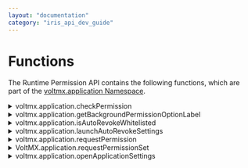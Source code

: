 ```yaml
---
layout: "documentation"
category: "iris_api_dev_guide"
---
```

                             


Functions
=========

The Runtime Permission API contains the following functions, which are part of the [voltmx.application Namespace](voltmx.application_functions.html).


<details close markdown="block"><summary>voltmx.application.checkPermission</summary>

* * *

Checks and returns the permission status of one or more resources.

### Syntax

{% highlight VoltMx %}
voltmx.application.checkPermission(resourceId\[constant/String\], options\[JSObject\])
{% endhighlight %}

### Input Parameters

  
| Parameter | Description |
| --- | --- |
| resourceId \[constant/String\] - Mandatory | Specify the ID of the resource or name of the permission (only for Android) for which you want to check the status. You can specify either a String (permission name) or an integer (resourceId) value. The feature to specify the name of the permission as a String is applicable only for Android. For instance, you can query a Native Android permission from the AndroidManifest.xml file by specifying the String directly: "android.permission.READ\_PHONE\_STATE". |
| options \[JSObject\] - Optional | Specify the additional option to identify the exact resource of which you want to know the status. This is a platform-specific key. For more information, refer to Resource ID. |

### Example 1

{% highlight VoltMx %}
var options = {
    isAccessModeAlways: true
};
var result = voltmx.application.checkPermission(voltmx.os.RESOURCE_LOCATION, options);
if (result.status = = voltmx.application.PERMISSION_DENIED) {
    voltmx.application.requestPermission();
} else if (result.status = voltmx.application.PERMISSION_GRANTED) {
    voltmx.location.getCurrentPosition();
}
{% endhighlight %}

### Example 2

{% highlight VoltMx %}
< uses - permission  android: name = "android.permission.READ_PHONE_STATE" / >
var result = voltmx.application.checkPermission("android.permission.READ_PHONE_STATE");
if (result.status = = voltmx.application.PERMISSION_DENIED) {
    voltmx.application.requestPermission();
} else if (result.status = voltmx.application.PERMISSION_GRANTED) {
    voltmx.location.getCurrentPosition();
}
{% endhighlight %}

### Return Values

JSObject

A JS Object contains the authorization status of the requested resource. The returned JSObject contains the following keys:

| Return value | Description |
| --- | --- |
| status \[constant\] | Resource status constant which indicates the overall status of the resource authorization. For more information, refer to Permission Status. |
| canRequestPermission \[Boolean\] | Indicates whether you can request for the permissions or not in case the value of the status is PERMISSION\_DENIED. In the iOS platform, authorization for a resource can be requested only once. For more information, refer to [Permission model in iOS](runtime_permissions.html#iOS).In the Android platform, the app can request for the permissions even though the status return value is PERMISSION\_DENIED or direct the user to app settings to turn on or off the authorization. |

### Platform Availability

*   Android
*   iOS
*   Windows
*   SPA

* * *

</details>
<details close markdown="block"><summary>voltmx.application.getBackgroundPermissionOptionLabel</summary>

* * *

Fetches the localized label that corresponds to the option in the Project Settings that grants access for the app to run in the background.

The intended use of this permission is for apps to reference this label in the instruction that is displayed to the users requesting background access.

### Syntax

{% highlight VoltMx %}
voltmx.application.getBackgroundPermissionOptionLabel()
{% endhighlight %}

### Input Parameters

None

### Example

{% highlight VoltMx %}
showEducationalUI: function() {  
    var text = voltmx.application.getBackgroundPermissionOptionLabel();  
    voltmx.ui.Alert({  
        "alertType": constants.ALERT_TYPE_CONFIRMATION,  
        "alertTitle": "Backgroun Location Permission",  
        "yesLabel": "Ok",  
        "noLabel": "Cancel",  
        "message": "Allow Background Location Permission by click on the " + text,  
        "alertHandler": this.callback  
    }, {  
        "iconPosition": constants.ALERT_ICON_POSITION_LEFT  
    });  
},  
callback: function() {  
    voltmx.application.requestPermission("android.permission.ACCESS_BACKGROUND_LOCATION", this.permissionStatusCallback);  
},  
permissionStatusCallback: function(response) {  
    if (response.status == voltmx.application.PERMISSION_GRANTED) {  
        alert("granted");  
    } else {  
        alert("denied")  
    }  
}
{% endhighlight %}

### Return Values

String

### Platform Availability

*   Android

* * *

</details>
<details close markdown="block"><summary>voltmx.application.isAutoRevokeWhitelisted</summary>

* * *

Checks whether an application is exempt from having its permissions be automatically revoked when the app is unused for an extended period of time.

> **_Note:_** This API is only available on Android 11 (OS API level 30), or later devices. If the app uses target SDK versions less than version 30, the behavior of this API may not be as expected.

### Syntax

{% highlight VoltMx %}
voltmx.application.isAutoRevokeWhitelisted()
{% endhighlight %}

### Input Parameters

None

### Example

{% highlight VoltMx %}
function isAutoRevokeWhitelisted() {  
	var retVal = voltmx.application.isAutoRevokeWhitelisted();  
    voltmx.print(" Is my application whitelisted "+ retVal);  
}
{% endhighlight %}

### Return Values

**Boolean**

*   true: The package is whitelisted from having its runtime permission be auto-revoked if unused for an extended period of time.
*   false: The package is not whitelisted from having its runtime permission be auto-revoked if unused for an extended period of time.

### Platform Availability

*   Android

* * *

</details>
<details close markdown="block"><summary>voltmx.application.launchAutoRevokeSettings</summary>

* * *

This API navigates the user to the application's page in the system settings, from where users can prevent the system from automatically revoking the application permissions.

In the app settings screen that appears, users must follow these steps to prevent the system from revoking the app permissions:

1.  Tap **Permissions**.  
    The **App Permission Settings** appear.
2.  Disable the **Remove permissions if app isn't used** option.

> **_Note:_** This API is only available on Android 11 (OS API level 30), or later devices.

### Syntax

{% highlight VoltMx %}
voltmx.application.launchAutoRevokeSettings();
{% endhighlight %}

### Input Parameters

None

### Example

{% highlight VoltMx %}
function launchAutoRevokeSettings(){  
voltmx.application.launchAutoRevokeSettings();  
}
{% endhighlight %}

### Return Values

None

### Remarks

This API is useful in situations where the app works in the background and there is no user interaction. For example, the API can be used in the following scenarios:

*   Provide family safety
*   Sync data
*   Communicate with smart devices
*   Pair compatible devices

### Platform Availability

*   Android

* * *

</details>
<details close markdown="block"><summary>voltmx.application.requestPermission</summary>

* * *

Sends a request to the end-user to provide the access to specific resource.

### Syntax

{% highlight VoltMx %}
voltmx.application.requestPermission(resourceId\[constant/String\], statusCallback\[Function\], options\[JSObject\])
{% endhighlight %}

### Input Parameters

  
| Parameter | Description |
| --- | --- |
| resourceId \[constant/String\] - Mandatory | Specifies the ID of the resource or name of the permission (only for Android) that you want to access. You can specify either a String (permission name) or an integer (resourceId) value. The feature to specify the name of the permission as a String is applicable only for Android. For instance, you can query a Native Android permission from the AndroidManifest.xml file by specifying the String directly: "android.permission.READ\_PHONE\_STATE". The available **resourceId** constants are as follows: voltmx.os.RESOURCE\_CAMERA voltmx.os.RESOURCE\_LOCATION voltmx.os.RESOURCE\_PHOTO\_GALERY voltmx.os.RESOURCE\_CONTACTS voltmx.os.RESOURCE\_CALENDAR voltmx.os.RESOURCE\_SIRI (iOS-specific) voltmx.os.RESOURCE\_AUDIO\_RECORD voltmx.os.RESOURCE\_NOTIFICATION (iOS-specific) |
| statusCallback \[Function\] - Mandatory | A callback function receives the end-user's decision. The statusCallback function receives a JS Object, which contains overall status and permission-specific status that end-user responded on the permission dialog box. function statusCallback(response); Here, **response** is a hash map that contains the authorization status of the requested resource. This argument contains the following key: status \[constant\] Resource status constant that indicates the overall status of the resource authorization. The possible values for **status** are as follows: voltmx.application.PERMISSION\_GRANTED voltmx.application.PERMISSION\_DENIED voltmx.application.PERMISSION\_NEVER\_ASK\_AGAIN |
| options \[JSObject\] - Optional | Specifies the additional option to identify the resource for which you want permission. This key is applicable on android only. To obtain the voltmx.application.PERMISSION\_NEVER\_ASK\_AGAIN status, you have to set the `getNeverAskAgainStatus` key to true and pass the key in the options object. If the key is not set, and the user selects either the Deny or Never Ask Again options, then the permission status is considered as VoltMX.application.PERMISSION\_DENIED.var options = { "isVideoCapture": true, "getNeverAskAgainStatus": true } |
| options \[Object\] - For Notifications | This is a mandatory parameter for notifications. {notificationtypes : constants} The available constants are as follows: voltmx.notificationsettings.BADGE voltmx.notificationsettings.SOUND voltmx.notificationsettings.ALERT |

### Example 1

{% highlight VoltMx %}
//< uses - permission  android: name = "android.permission.READ_PHONE_STATE" >
    voltmx.application.requestPermission("android.permission.READ_PHONE_STATE", permissionStatusCallback);

function permissionStatusCallback(response) {
    if (response.status == voltmx.application.PERMISSION_GRANTED) {
        voltmx.location.getCurrentPosition();
    } else if (response.status == voltmx.application.PERMISSION_DENIED) {
        //Display Application Settings alert by using voltmx.application.openApplicationSettings() 
    }
}
{% endhighlight %}

### Example 2

{% highlight VoltMx %}
function requestpermission() {

    var options = {
        "isVideoCapture": true,
        "getNeverAskAgainStatus": true
    }

    voltmx.application.requestPermission(voltmx.os.RESOURCE_LOCATION, permissionStatusCallback, options);

}

function permissionStatusCallback(response) {

    alert("response ::" + JSON.stringify());

    if (response.status == voltmx.application.PERMISSION_GRANTED) {

        voltmx.location.getCurrentPosition();

    } else if (response.status == voltmx.application.PERMISSION_DENIED) {


        Requestpermission(); /* To show the reason to users for granting the permission to use the feature and then raise a request. */

    } else if (response.status == voltmx.application.PERMISSION_NEVER_ASK_AGAIN) {


        voltmx.application.openApplicationSettings(); /* To show the reason to users for granting the permission to use the feature and then open application settings to grant the request. */

    }

)

}
{% endhighlight %}

### Return Values

  
| Function | Description |
| --- | --- |
| JSObject | A JSObject contains the authorization status of the requested resource. The returned JSObject contains the following key: status \[constant\] Resource status constant which indicates the overall status of the resource authorization. For more information, refer to [Permission Status](runtime_permissions.html#permission-status). > **_Note:_** In the Android platform, the status remains PERMISSION\_DENIED if at least one of the permissions associated with the resource is denied by the end-user. |

### Platform Availability

*   Android
*   iOS
*   Windows
*   SPA

* * *

</details>
<details close markdown="block"><summary>VoltMX.application.requestPermissionSet</summary> 

* * *

When invoked, this API sends a request for a set of permissions. The status of the request is sent back to the user through a callback.

### Syntax

{% highlight VoltMx %}
VoltMX.application.requestPermissionSet(permissions, callback)  
{% endhighlight %}

### Input Parameters

| Parameter | Description |
| --- | --- |
| Permissions | Array of qualified android permission strings. |
| Callback | Function object result will invoke this function. The result is a JSobject where the key is permission string and the value is the permission status. |

 
### Example

{% highlight VoltMx %}
function requestpermission() {

    voltmx.application.requestPermissionSet(["android.permission.CAMERA", "android.permission.WRITE_CONTACTS"], permissionStatusCallback);

}

function permissionStatusCallback(response) {

    var camera = "android.permission.CAMERA";

    var contacts = "android.permission.WRITE_CONTACTS";

    for (var i in response) {

        /* iterating through permissionSet key value pair from response jsObject where 'i' is permission key and result is permission status */
        var result = response[i];

        if (result == voltmx.application.PERMISSION_DENIED) {

            // show message  and raise request again

        } else if (result == voltmx.application.PERMISSION_NEVER_ASK_AGAIN) {

            // show message and open settings page

            voltmx.application.openApplicationSettings();

        }

    }

}
{% endhighlight %}

### Return Values

None.

### Platform Availability

Android

* * *

</details>
<details close markdown="block"><summary>voltmx.application.openApplicationSettings</summary>

* * *

Opens the application-specific settings or device-level application settings.

You may need to direct the end-user to application settings to manually enable or disable a permission for the app to access a particular resource. This function is required when the end-user had denied the permission when the app prompted with a dialog box, and later wants the app to access the resource. For example, if your app wants to access the user's contacts - so the app displayed a dialog box with "Allow" and "Deny" options, asking end-user to grant permission for the first time. The end-user tapped the "Deny" option and the app cannot access the user's contacts. Later, after some point of time, if end-user wants the app access the user's contacts; at that time, you can call the openApplicationSettings API that allows the user to navigate to the application settings screen, and then grant the required permission to the app.

The behavior of the openApplicationSettings API in different platforms:

*   **Windows**: There is no provision to open the application-level settings. The openApplicationSettings API accepts the resourceid as an optional parameter that helps open the resource-specific settings screen. If the resourceid is not provided, results in unexpected behavior.
*   **iOS**: Opens the application-level settings screen showing the access status of the resource. The end-user can turn on or off the access to the resource from the app. The resourceid parameter is ignored in the iOS platform.
*   **Android**: Opens the application-level settings screen showing the access status of the resource. The end-user can turn on or off the access to the resource from the app. The resourceid parameter is ignored in the iOS platform.

### Syntax

{% highlight VoltMx %}
voltmx.application.openApplicationSettings(resourceId\[const\])
{% endhighlight %}

### Input Parameters

  
| Function | Description |
| --- | --- |
| resourceId \[constant\] - Optional | Specify the resource ID of the resource that you want open its settings. The parameter works only for Windows. For more information, refer to Resource ID. |

### Example

{% highlight VoltMx %}
voltmx.application.openApplicationSettings(voltmx.os.RESOURCE_CONTACTS);
{% endhighlight %}

### Return Values

None

### Platform Availability

*   Android
*   iOS
*   Windows

![](resources/prettify/onload.png)
